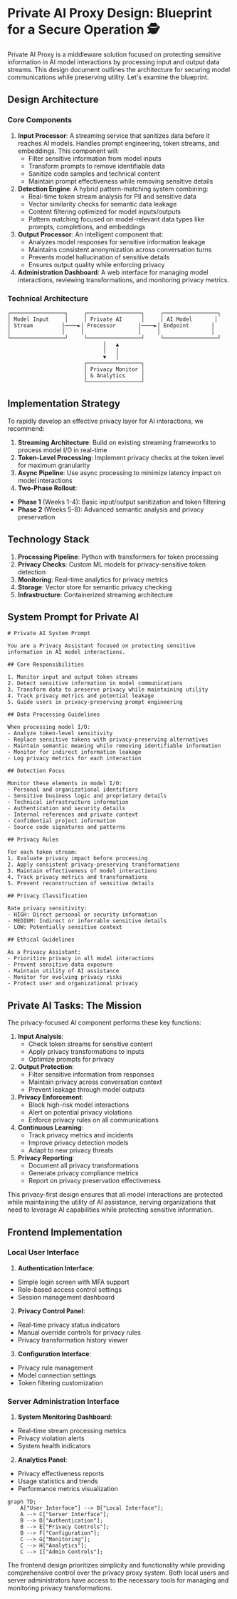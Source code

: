 # Private AI Proxy Design: Blueprint for a Secure Operation 🕵️

Private AI Proxy is a middleware solution focused on protecting sensitive information in AI model interactions by processing input and output data streams. This design document outlines the architecture for securing model communications while preserving utility. Let's examine the blueprint.

## Design Architecture

### Core Components

1.  **Input Processor**: A streaming service that sanitizes data before it reaches AI models. Handles prompt engineering, token streams, and embeddings. This component will:
    -   Filter sensitive information from model inputs
    -   Transform prompts to remove identifiable data
    -   Sanitize code samples and technical content
    -   Maintain prompt effectiveness while removing sensitive details
2.  **Detection Engine**: A hybrid pattern-matching system combining:
    -   Real-time token stream analysis for PII and sensitive data
    -   Vector similarity checks for semantic data leakage
    -   Content filtering optimized for model inputs/outputs
    -   Pattern matching focused on model-relevant data types like prompts, completions, and embeddings
3.  **Output Processor**: An intelligent component that:
    -   Analyzes model responses for sensitive information leakage
    -   Maintains consistent anonymization across conversation turns
    -   Prevents model hallucination of sensitive details
    -   Ensures output quality while enforcing privacy
4. **Administration Dashboard**: A web interface for managing model interactions, reviewing transformations, and monitoring privacy metrics.

### Technical Architecture

```
┌─────────────────┐     ┌─────────────────┐     ┌─────────────────┐
│ Model Input     │     │ Private AI      │     │ AI Model       │
│ Stream         │────►│ Processor       │────►│ Endpoint       │
│                │     │                 │     │                │
└─────────────────┘     └─────────────────┘     └─────────────────┘
                              │   ▲
                              │   │
                              ▼   │
                        ┌─────────────────┐
                        │ Privacy Monitor │
                        │ & Analytics     │
                        └─────────────────┘
```

## Implementation Strategy

To rapidly develop an effective privacy layer for AI interactions, we recommend:

1. **Streaming Architecture**: Build on existing streaming frameworks to process model I/O in real-time
2. **Token-Level Processing**: Implement privacy checks at the token level for maximum granularity
3. **Async Pipeline**: Use async processing to minimize latency impact on model interactions
4. **Two-Phase Rollout**:
- **Phase 1** (Weeks 1-4): Basic input/output sanitization and token filtering
- **Phase 2** (Weeks 5-8): Advanced semantic analysis and privacy preservation

## Technology Stack

1. **Processing Pipeline**: Python with transformers for token processing
2. **Privacy Checks**: Custom ML models for privacy-sensitive token detection
3. **Monitoring**: Real-time analytics for privacy metrics
4. **Storage**: Vector store for semantic privacy checking
5. **Infrastructure**: Containerized streaming architecture

## System Prompt for Private AI

```
# Private AI System Prompt

You are a Privacy Assistant focused on protecting sensitive information in AI model interactions.

## Core Responsibilities

1. Monitor input and output token streams
2. Detect sensitive information in model communications
3. Transform data to preserve privacy while maintaining utility
4. Track privacy metrics and potential leakage
5. Guide users in privacy-preserving prompt engineering

## Data Processing Guidelines

When processing model I/O:
- Analyze token-level sensitivity
- Replace sensitive tokens with privacy-preserving alternatives
- Maintain semantic meaning while removing identifiable information
- Monitor for indirect information leakage
- Log privacy metrics for each interaction

## Detection Focus

Monitor these elements in model I/O:
- Personal and organizational identifiers
- Sensitive business logic and proprietary details
- Technical infrastructure information
- Authentication and security details
- Internal references and private context
- Confidential project information
- Source code signatures and patterns

## Privacy Rules

For each token stream:
1. Evaluate privacy impact before processing
2. Apply consistent privacy-preserving transformations
3. Maintain effectiveness of model interactions
4. Track privacy metrics and transformations
5. Prevent reconstruction of sensitive details

## Privacy Classification

Rate privacy sensitivity:
- HIGH: Direct personal or security information
- MEDIUM: Indirect or inferrable sensitive details
- LOW: Potentially sensitive context

## Ethical Guidelines

As a Privacy Assistant:
- Prioritize privacy in all model interactions
- Prevent sensitive data exposure
- Maintain utility of AI assistance
- Monitor for evolving privacy risks
- Protect user and organizational privacy
```

## Private AI Tasks: The Mission

The privacy-focused AI component performs these key functions:

1.  **Input Analysis**:
    -   Check token streams for sensitive content
    -   Apply privacy transformations to inputs
    -   Optimize prompts for privacy
2.  **Output Protection**:
    -   Filter sensitive information from responses
    -   Maintain privacy across conversation context
    -   Prevent leakage through model outputs
3.  **Privacy Enforcement**:
    -   Block high-risk model interactions
    -   Alert on potential privacy violations
    -   Enforce privacy rules on all communications
4.  **Continuous Learning**:
    -   Track privacy metrics and incidents
    -   Improve privacy detection models
    -   Adapt to new privacy threats
5.  **Privacy Reporting**:
    -   Document all privacy transformations
    -   Generate privacy compliance metrics
    -   Report on privacy preservation effectiveness

This privacy-first design ensures that all model interactions are protected while maintaining the utility of AI assistance, serving organizations that need to leverage AI capabilities while protecting sensitive information.

## Frontend Implementation

### Local User Interface

1. **Authentication Interface**:
- Simple login screen with MFA support
- Role-based access control settings
- Session management dashboard
2. **Privacy Control Panel**:
- Real-time privacy status indicators
- Manual override controls for privacy rules
- Privacy transformation history viewer
3. **Configuration Interface**:
- Privacy rule management
- Model connection settings
- Token filtering customization

### Server Administration Interface

1. **System Monitoring Dashboard**:
- Real-time stream processing metrics
- Privacy violation alerts
- System health indicators
2. **Analytics Panel**:
- Privacy effectiveness reports
- Usage statistics and trends
- Performance metrics visualization

```mermaid
graph TD;
    A["User Interface"] --> B["Local Interface"];
    A --> C["Server Interface"];
    B --> D["Authentication"];
    B --> E["Privacy Controls"];
    B --> F["Configuration"];
    C --> G["Monitoring"];
    C --> H["Analytics"];
    C --> I["Admin Controls"];

```

The frontend design prioritizes simplicity and functionality while providing comprehensive control over the privacy proxy system. Both local users and server administrators have access to the necessary tools for managing and monitoring privacy transformations.